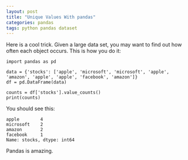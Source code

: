 ```yaml
---
layout: post
title: "Unique Values With pandas"
categories: pandas
tags: python pandas dataset
---
```


Here is a cool trick. Given a large data set, you may want to find out how often each object occurs. This is how you do it:

```
import pandas as pd

data = {'stocks': ['apple', 'microsoft', 'microsoft', 'apple', 'amazon', 'apple', 'apple', 'facebook', 'amazon']}
df = pd.DataFrame(data)

counts = df['stocks'].value_counts()
print(counts)
```

You should see this:

```
apple        4
microsoft    2
amazon       2
facebook     1
Name: stocks, dtype: int64
```

Pandas is amazing.
